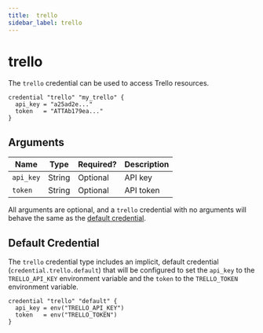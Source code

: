```yaml
---
title:  trello
sidebar_label: trello
---
```


# trello

The `trello` credential can be used to access Trello resources.

```hcl
credential "trello" "my_trello" {
  api_key = "a25ad2e..."
  token   = "ATTAb179ea..."
}
```

## Arguments

| Name            | Type    | Required?| Description
|-----------------|---------|----------|-------------------
| `api_key`       |  String | Optional | API key  
| `token`         |  String | Optional | API token


All arguments are optional, and a `trello` credential with no arguments will behave the same as the [default credential](#default-credential).  

## Default Credential
The `trello` credential type includes an implicit, default credential (`credential.trello.default`) that will be configured to set the `api_key` to the `TRELLO_API_KEY` environment variable and the `token` to the `TRELLO_TOKEN` environment variable.

```hcl
credential "trello" "default" {
  api_key = env("TRELLO_API_KEY")
  token   = env("TRELLO_TOKEN")
}
```